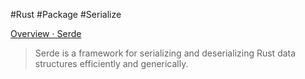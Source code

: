 #Rust 
#Package
#Serialize

[Overview · Serde](https://serde.rs/)

> Serde is a framework for serializing and deserializing Rust data structures efficiently and generically.



